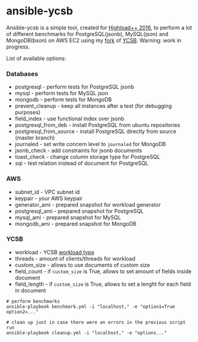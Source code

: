# ansible-ycsb

Ansible-ycsb is a simple tool, created for [Highload++ 2016](http://www.highload.ru/2016/abstracts/2351.html), to perform a lot of
different benchmarks for PostgreSQL(jsonb), MySQL(json) and MongoDB(bson) on
AWS EC2 using my [fork](https://github.com/erthalion/YCSB) of
[YCSB](https://github.com/brianfrankcooper/YCSB). Warning: work in progress.

List of available options:

### Databases

* postgresql - perform tests for PostgreSQL jsonb
* mysql - perform tests for MySQL json
* mongodb - perform tests for MongoDB
* prevent_cleanup - keep all instances after a test (for debugging purposes)
* field_index - use functional index over jsonb
* postgresql_from_deb - install PostgreSQL from ubuntu repositories
* postgresql_from_source - install PostgreSQL directly from source (master
  branch)
* journaled - set write concern level to `journaled` for MongoDB
* jsonb_check - add constraints for jsonb documents
* toast_check - change column storage type for PostgreSQL
* sql - test relation instead of document for PostgreSQL

### AWS

* subnet_id - VPC subnet id
* keypair - your AWS keypair
* generator_ami - prepared snapshot for workload generator
* postgresql_ami - prepared snapshot for PostgreSQL
* mysql_ami - prepared snapshot for MySQL
* mongodb_ami - prepared snapshot for MongoDB

### YCSB

* workload - YCSB [workload type](https://github.com/brianfrankcooper/YCSB/wiki/Core-Workloads)
* threads - amount of clients/threads for workload
* custom_size - allows to use documents of custom size
* field_count - if `custom_size` is True, allows to set amount of fields inside
  document
* field_length - if `custom_size` is True, allows to set a lenght for each
  field in document

```shell
# perform benchmarks
ansible-playbook benchmark.yml -i "localhost," -e "option1=True option2=..."

# clean up just in case there were an errors in the previous script run
ansible-playbook cleanup.yml -i "localhost," -e "options..."
```

